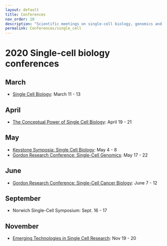 ```yaml
---
layout: default
title: Conferences
nav_order: 10
description: "Scientific meetings on single-cell biology, genomics and proteomics"
permalink: Conferences/single_cell
---
```


# 2020 Single-cell biology conferences


## March
* [Single Cell Biology](https://coursesandconferences.wellcomegenomecampus.org/our-events/single-cell-biology-2020/): March 11 - 13

## April
* [The Conceptual Power of Single Cell Biology](http://www.cell-symposia.com/conceptual-single-cells-2020/): April 19 - 21

## May
* [Keystone Symposia: Single Cell Biology](http://www.keystonesymposia.org/index.cfm?e=web.Meeting.Program&meetingid=1727): May 4 - 8
* [Gordon Research Conference: Single-Cell Genomics](https://www.grc.org/single-cell-genomics-conference/2020/): May 17 - 22

## June
* [Gordon Research Conference: Single-Cell Cancer Biology](https://www.grc.org/single-cell-cancer-biology-conference/2020/): June 7 - 12

## September
* Norwich Single-Cell Symposium: Sept. 16 - 17

## November
* [Emerging Technologies in Single Cell Research](https://www.vibconferences.be/events/emerging-technologies-in-single-cell-research): Nov 19 - 20
